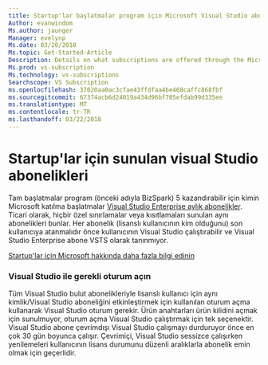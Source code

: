 ```yaml
---
title: Startup'lar başlatmalar program için Microsoft Visual Studio abonelik teklif
Author: evanwindom
Ms.author: jaunger
Manager: evelynp
Ms.date: 03/20/2018
Ms.topic: Get-Started-Article
Description: Details on what subscriptions are offered through the Microsoft for Startups (formerly BizSpark) program.
Ms.prod: vs-subscription
Ms.technology: vs-subscriptions
Searchscope: VS Subscription
ms.openlocfilehash: 37020aa0ac3cfae43ffdfaa4be468caffc868fbf
ms.sourcegitcommit: 67374acb6d24019a434d96bf705efdab99d335ee
ms.translationtype: MT
ms.contentlocale: tr-TR
ms.lasthandoff: 03/22/2018
---
```

# <a name="visual-studio-subscriptions-offered-to-startups"></a>Startup'lar için sunulan visual Studio abonelikleri
Tam başlatmalar program (önceki adıyla BizSpark) 5 kazandırabilir için kimin Microsoft katılma başlatmalar [Visual Studio Enterprise aylık abonelikler](https://www.visualstudio.com/vs/pricing/). Ticari olarak, hiçbir özel sınırlamalar veya kısıtlamaları sunulan aynı abonelikleri bunlar. Her abonelik (lisanslı kullanıcının kim olduğunu) son kullanıcıya atanmalıdır önce kullanıcının Visual Studio çalıştırabilir ve Visual Studio Enterprise abone VSTS olarak tanınmıyor.

[Startup'lar için Microsoft hakkında daha fazla bilgi edinin](https://startups.microsoft.com/program-details/)

### <a name="sign-in-required-with-visual-studio"></a>Visual Studio ile gerekli oturum açın
Tüm Visual Studio bulut abonelikleriyle lisanslı kullanıcı için aynı kimlik/Visual Studio aboneliğini etkinleştirmek için kullanılan oturum açma kullanarak Visual Studio oturum gerekir. Ürün anahtarları ürün kilidini açmak için sunulmuyor, oturum açma Visual Studio çalıştırmak için tek seçenektir. Visual Studio abone çevrimdışı Visual Studio çalışmayı durduruyor önce en çok 30 gün boyunca çalışır. Çevrimiçi, Visual Studio sessizce çalışırken yenilemeleri kullanıcının lisans durumunu düzenli aralıklarla abonelik emin olmak için geçerlidir.